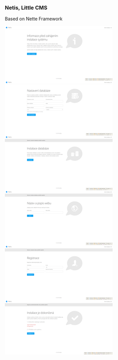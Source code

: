 ### Netis, Little CMS

Based on Nette Framework

![Screenshot](https://raw.githubusercontent.com/netis-cms/netis/master/netis.png)
